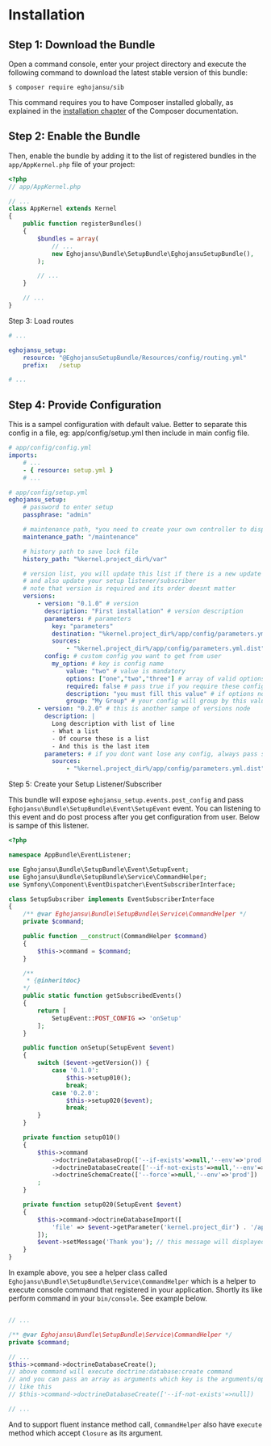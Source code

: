 Installation
============

Step 1: Download the Bundle
---------------------------

Open a command console, enter your project directory and execute the
following command to download the latest stable version of this bundle:

```console
$ composer require eghojansu/sib
```

This command requires you to have Composer installed globally, as explained
in the [installation chapter](https://getcomposer.org/doc/00-intro.md)
of the Composer documentation.

Step 2: Enable the Bundle
-------------------------

Then, enable the bundle by adding it to the list of registered bundles
in the `app/AppKernel.php` file of your project:

```php
<?php
// app/AppKernel.php

// ...
class AppKernel extends Kernel
{
    public function registerBundles()
    {
        $bundles = array(
            // ...
            new Eghojansu\Bundle\SetupBundle\EghojansuSetupBundle(),
        );

        // ...
    }

    // ...
}
```

Step 3: Load routes

```yaml
# ...

eghojansu_setup:
    resource: "@EghojansuSetupBundle/Resources/config/routing.yml"
    prefix:   /setup

# ...
```

Step 4: Provide Configuration
-----------------------------

This is a sampel configuration with default value. Better to separate this config in a file, eg: app/config/setup.yml
then include in main config file.

```yaml
# app/config/config.yml
imports:
    # ...
    - { resource: setup.yml }
    # ...
```

```yaml
# app/config/setup.yml
eghojansu_setup:
    # password to enter setup
    passphrase: "admin"

    # maintenance path, *you need to create your own controller to display maintenance status*
    maintenance_path: "/maintenance"

    # history path to save lock file
    history_path: "%kernel.project_dir%/var"

    # version list, you will update this list if there is a new update
    # and also update your setup listener/subscriber
    # note that version is required and its order doesnt matter
    versions:
        - version: "0.1.0" # version
          description: "First installation" # version description
          parameters: # parameters
            key: "parameters"
            destination: "%kernel.project_dir%/app/config/parameters.yml"
            sources:
                - "%kernel.project_dir%/app/config/parameters.yml.dist"
          config: # custom config you want to get from user
            my_option: # key is config name
                value: "two" # value is mandatory
                options: ["one","two","three"] # array of valid options, leave this empty if you doesnt want an combox input
                required: false # pass true if you require these config
                description: "you must fill this value" # if options not set, this will display in input placeholder
                group: "My Group" # your config will group by this value, leave empty to ungroup
        - version: "0.2.0" # this is another sampe of versions node
          description: |
            Long description with list of line
            - What a list
            - Of course these is a list
            - And this is the last item
          parameters: # if you dont want lose any config, always pass same parameters in each version
            sources:
                - "%kernel.project_dir%/app/config/parameters.yml.dist"

```

Step 5: Create your Setup Listener/Subscriber

This bundle will expose ```eghojansu_setup.events.post_config``` and pass ```Eghojansu\Bundle\SetupBundle\Event\SetupEvent``` event. You can listening to this event and do post process after you get configuration from user. Below is sampe of this listener.

```php
<?php

namespace AppBundle\EventListener;

use Eghojansu\Bundle\SetupBundle\Event\SetupEvent;
use Eghojansu\Bundle\SetupBundle\Service\CommandHelper;
use Symfony\Component\EventDispatcher\EventSubscriberInterface;

class SetupSubscriber implements EventSubscriberInterface
{
    /** @var Eghojansu\Bundle\SetupBundle\Service\CommandHelper */
    private $command;

    public function __construct(CommandHelper $command)
    {
        $this->command = $command;
    }

    /**
     * {@inheritdoc}
    */
    public static function getSubscribedEvents()
    {
        return [
            SetupEvent::POST_CONFIG => 'onSetup'
        ];
    }

    public function onSetup(SetupEvent $event)
    {
        switch ($event->getVersion()) {
            case '0.1.0':
                $this->setup010();
                break;
            case '0.2.0':
                $this->setup020($event);
                break;
        }
    }

    private function setup010()
    {
        $this->command
            ->doctrineDatabaseDrop(['--if-exists'=>null,'--env'=>'prod'])
            ->doctrineDatabaseCreate(['--if-not-exists'=>null,'--env'=>'prod'])
            ->doctrineSchemaCreate(['--force'=>null,'--env'=>'prod'])
        ;
    }

    private function setup020(SetupEvent $event)
    {
        $this->command->doctrineDatabaseImport([
            'file' => $event->getParameter('kernel.project_dir') . '/app/database/import.sql',
        ]);
        $event->setMessage('Thank you'); // this message will displayed after setup successfully performed
    }
}

```

In example above, you see a helper class called ```Eghojansu\Bundle\SetupBundle\Service\CommandHelper``` which is a helper to execute console command that registered in your application. Shortly its like perform command in your ```bin/console```. See example below.

```php

// ...

/** @var Eghojansu\Bundle\SetupBundle\Service\CommandHelper */
private $command;

// ...
$this->command->doctrineDatabaseCreate();
// above command will execute doctrine:database:create command
// and you can pass an array as arguments which key is the arguments/options name and its value
// like this
// $this->command->doctrineDatabaseCreate(['--if-not-exists'=>null])

// ...
```

And to support fluent instance method call, ```CommandHelper``` also have ```execute``` method which accept ```Closure``` as its argument.
